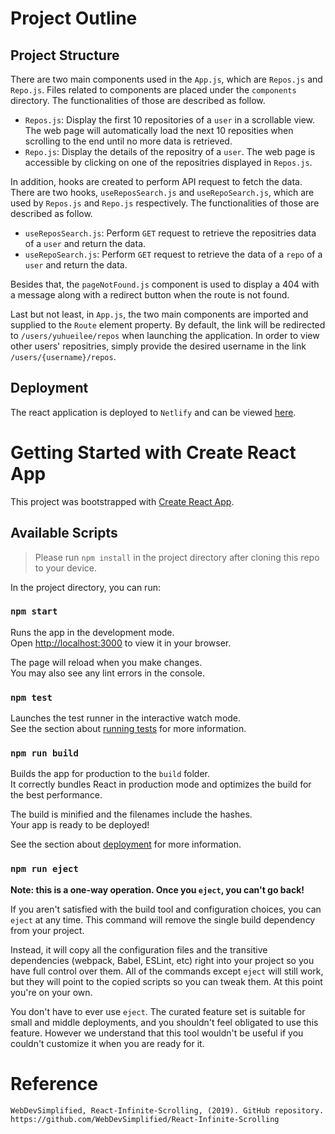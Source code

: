 # Project Outline

## Project Structure

There are two main components used in the `App.js`, which are `Repos.js` and `Repo.js`. Files related to components are placed under the `components` directory. The functionalities of those are described as follow.

*  `Repos.js`: Display the first 10 repositories of a `user` in a scrollable view. The web page will automatically load the next 10 reposities when scrolling to the end until no more data is retrieved.
*  `Repo.js`: Display the details of the repositry of a `user`. The web page is accessible by clicking on one of the repositries displayed in `Repos.js`.

In addition, hooks are created to perform API request to fetch the data. There are two hooks, `useReposSearch.js` and `useRepoSearch.js`, which are used by `Repos.js` and `Repo.js` respectively. The functionalities of those are described as follow.

*  `useReposSearch.js`: Perform `GET` request to retrieve the repositries data of a `user` and return the data.
*  `useRepoSearch.js`: Perform `GET` request to retrieve the data of a `repo` of a `user` and return the data.

Besides that, the `pageNotFound.js` component is used to display a 404 with a message along with a redirect button when the route is not found. 

Last but not least, in `App.js`, the two main components are imported and supplied to the `Route` element property. By default, the link will be redirected to `/users/yuhueilee/repos` when launching the application. In order to view other users' repositries, simply provide the desired username in the link `/users/{username}/repos`.

## Deployment

The react application is deployed to `Netlify` and can be viewed [here](https://condescending-goldberg-13.netlify.app/).

# Getting Started with Create React App

This project was bootstrapped with [Create React App](https://github.com/facebook/create-react-app).

## Available Scripts

> Please run `npm install` in the project directory after cloning this repo to your device.

In the project directory, you can run:

### `npm start`

Runs the app in the development mode.\
Open [http://localhost:3000](http://localhost:3000) to view it in your browser.

The page will reload when you make changes.\
You may also see any lint errors in the console.

### `npm test`

Launches the test runner in the interactive watch mode.\
See the section about [running tests](https://facebook.github.io/create-react-app/docs/running-tests) for more information.

### `npm run build`

Builds the app for production to the `build` folder.\
It correctly bundles React in production mode and optimizes the build for the best performance.

The build is minified and the filenames include the hashes.\
Your app is ready to be deployed!

See the section about [deployment](https://facebook.github.io/create-react-app/docs/deployment) for more information.

### `npm run eject`

**Note: this is a one-way operation. Once you `eject`, you can't go back!**

If you aren't satisfied with the build tool and configuration choices, you can `eject` at any time. This command will remove the single build dependency from your project.

Instead, it will copy all the configuration files and the transitive dependencies (webpack, Babel, ESLint, etc) right into your project so you have full control over them. All of the commands except `eject` will still work, but they will point to the copied scripts so you can tweak them. At this point you're on your own.

You don't have to ever use `eject`. The curated feature set is suitable for small and middle deployments, and you shouldn't feel obligated to use this feature. However we understand that this tool wouldn't be useful if you couldn't customize it when you are ready for it.

# Reference

```
WebDevSimplified, React-Infinite-Scrolling, (2019). GitHub repository. 
https://github.com/WebDevSimplified/React-Infinite-Scrolling
```
